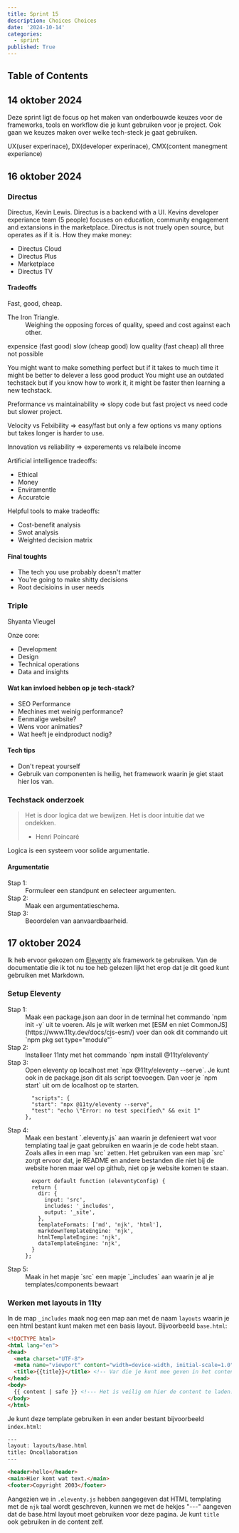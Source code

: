 ```yaml
---
title: Sprint 15
description: Choices Choices
date: '2024-10-14'
categories:
  - sprint
published: True
---
```


## Table of Contents

## 14 oktober 2024
Deze sprint ligt de focus op het maken van onderbouwde keuzes voor de frameworks, tools en workflow die je kunt gebruiken voor je project. 
Ook gaan we keuzes maken over welke tech-steck je gaat gebruiken.

UX(user experinace), DX(developer experinace), CMX(content manegment experiance)

## 16 oktober 2024

### Directus
Directus, Kevin Lewis. Directus is a backend with a UI. 
Kevins developer experiance team (5 people) focuses on education, community engagement and extansions in the marketplace.
Directus is not truely open source, but operates as if it is. 
How they make money:
- Directus Cloud
- Directus Plus 
- Marketplace 
- Directus TV

#### Tradeoffs
Fast, good, cheap. 
<dl>
  <dt>The Iron Triangle. </dt>
  <dd>Weighing the opposing forces of quality, speed and cost against each other.</dd>
</dl>
expensice (fast good)
slow (cheap good)
low quality (fast cheap)
all three not possible

You might want to make something perfect but if it takes to much time it might be better to delever a less good product
You might use an outdated techstack but if you know how to work it, it might be faster then learning a new techstack.

Preformance vs maintainability => slopy code but fast project vs need code but slower project.

Velocity vs Felxibility => easy/fast but only a few options vs many options but takes longer is harder to use.

Innovation vs reliability => experements vs relaibele income 

Artificial intelligence tradeoffs:
- Ethical
- Money
- Enviramentle 
- Accuratcie 

Helpful tools to make tradeoffs:
- Cost-benefit analysis
- Swot analysis
- Weighted decision matrix

#### Final toughts
- The tech you use probably doesn't matter
- You're going to make shitty decisions
- Root decisioins in user needs

### Triple
Shyanta Vleugel

Onze core:
- Development
- Design 
- Technical operations
- Data and insights

#### Wat kan invloed hebben op je tech-stack?
- SEO Performance
- Mechines met weinig performance?
- Eenmalige website?
- Wens voor animaties?
- Wat heeft je eindproduct nodig?

#### Tech tips
- Don't repeat yourself
- Gebruik van componenten is heilig, het framework waarin je giet staat hier los van.

### Techstack onderzoek
> Het is door logica dat we bewijzen. Het is door intuitie dat we ondekken.
> - Henri Poincaré

Logica is een systeem voor solide argumentatie.

#### Argumentatie
<dl>
  <dt>Stap 1:</dt>
  <dd>Formuleer een standpunt en selecteer argumenten.</dd>

  <dt>Stap 2:</dt>
  <dd>Maak een argumentatieschema.</dd>

  <dt>Stap 3:</dt>
  <dd>Beoordelen van aanvaardbaarheid.</dd>
</dl>

## 17 oktober 2024
Ik heb ervoor gekozen om [Eleventy](https://www.11ty.dev/) als framework te gebruiken. Van de documentatie die ik tot nu toe heb gelezen lijkt het erop dat je dit goed kunt gebruiken met Markdown.

### Setup Eleventy
<dl>
  <dt>Stap 1:</dt>
  <dd>Maak een package.json aan door in de terminal het commando `npm init -y` uit te voeren. Als je wilt werken met [ESM en niet CommonJS](https://www.11ty.dev/docs/cjs-esm/) voer dan ook dit commando uit `npm pkg set type="module"`</dd>

  <dt>Stap 2:</dt>
  <dd>Installeer 11nty met het commando `npm install @11ty/eleventy`</dd>

  <dt>Stap 3:</dt>
  <dd>Open eleventy op localhost met `npx @11ty/eleventy --serve`. Je kunt ook in de package.json dit als script toevoegen. Dan voer je `npm start` uit om de localhost op te starten.

  ```JS
    "scripts": {
    "start": "npx @11ty/eleventy --serve",
    "test": "echo \"Error: no test specified\" && exit 1"
  },
  ```
  </dd>

  <dt>Stap 4:</dt>
  <dd>Maak een bestant `.eleventy.js` aan waarin je defenieert wat voor templating taal je gaat gebruiken en waarin je de code hebt staan. Zoals alles in een map `src` zetten. Het gebruiken van een map `src` zorgt ervoor dat, je README en andere bestanden die niet bij de website horen maar wel op github, niet op je website komen te staan.

  ```JS
    export default function (eleventyConfig) {
    return {
      dir: {
        input: 'src',
        includes: '_includes',
        output: '_site',
      },
      templateFormats: ['md', 'njk', 'html'],
      markdownTemplateEngine: 'njk',
      htmlTemplateEngine: 'njk',
      dataTemplateEngine: 'njk',
    }
  };
  ```
  </dd>

  <dt>Stap 5:</dt>
  <dd>Maak in het mapje `src` een mapje `_includes` aan waarin je al je templates/components bewaart</dd>
</dl>

### Werken met layouts in 11ty
In de map `_includes` maak nog een map aan met de naam `layouts` waarin je een html bestant kunt maken met een basis layout. Bijvoorbeeld `base.html`:

```HTML
<!DOCTYPE html>
<html lang="en">
<head>
  <meta charset="UTF-8">
  <meta name="viewport" content="width=device-width, initial-scale=1.0">
  <title>{{title}}</title> <!-- Var die je kunt mee geven in het content bestant-->
</head>
<body>
  {{ content | safe }} <!--- Het is veilig om hier de content te laden. -->
</body>
</html>
```

Je kunt deze template gebruiken in een ander bestant bijvoorbeeld `index.html`:

```html
---
layout: layouts/base.html
title: Oncollaboration
---

<header>hello</header>
<main>Hier komt wat text.</main>
<footer>Copyright 2003</footer>
```
Aangezien we in `.eleventy.js` hebben aangegeven dat HTML templating met de `njk` taal wordt geschreven, kunnen we met de hekjes "---" aangeven dat de base.html layout moet gebruiken voor deze pagina. Je kunt `title` ook gebruiken in de content zelf.
